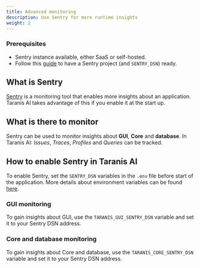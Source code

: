 ```yaml
---
title: Advanced monitoring
description: Use Sentry for more runtime insights
weight: 2
---
```


### Prerequisites
- Sentry instance available, either SaaS or self-hosted.
- Follow this [guide](https://docs.sentry.io/product/sentry-basics/integrate-frontend/create-new-project/#create-a-project) to have a Sentry project (and `SENTRY_DSN`) ready.

## What is Sentry
[Sentry](https://sentry.io/welcome/) is a monitoring tool that enables more insights about an application. Taranis AI takes advantage of this if you enable it at the start up.

## What is there to monitor
Sentry can be used to monitor insights about **GUI**, **Core** and **database**. In Taranis AI: *Issues*, *Traces*, *Profiles* and *Queries* can be tracked.

## How to enable Sentry in Taranis AI
To enable Sentry, set the `SENTRY_DSN` variables in the `.env` file before start of the application. More details about environment variables can be found [here](https://github.com/taranis-ai/taranis-ai/blob/master/docker/README.md).

### GUI monitoring
To gain insights about GUI, use the `TARANIS_GUI_SENTRY_DSN` variable and set it to your Sentry DSN address.

### Core and database monitoring
To gain insights about Core and database, use the `TARANIS_CORE_SENTRY_DSN` variable and set it to your Sentry DSN address.